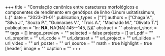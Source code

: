 +++
title = "Correlação canônica entre caracteres morfológicos e componentes de rendimento em genótipos de linho (Linum usitatissimum, L.)"
date = "2023-01-01"
publication_types = ["1"]
authors = ["Chaga V.", "Silva J.", "Souza P.", "Guimaraes V.", "Trois A.", "Machado M.", "Olivoto T."]
publication = "In: **NA**, NA(NA):145--145, [NA](NA)"
abstract = ""
abstract_short = ""
tags = []
image_preview = ""
selected = false
projects = []
url_pdf = ""
url_preprint = ""
url_code = ""
url_dataset = ""
url_project = ""
url_slides = ""
url_video = ""
url_poster = ""
url_source = ""
math = true
highlight = true
[header]
image = ""
caption = ""
+++
